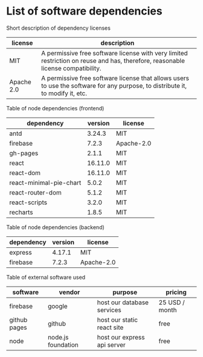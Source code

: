 # List of software dependencies

Short description of dependency licenses

| license    | description                                                                                                                     |
| ---------- | ------------------------------------------------------------------------------------------------------------------------------- |
| MIT        | A permissive free software license with very limited restriction on reuse and has, therefore, reasonable license compatibility. |
| Apache 2.0 | A permissive free software license that allows users to use the software for any purpose, to distribute it, to modify it, etc.  |

Table of node dependencies (frontend)

| dependency              | version | license    |
| ----------------------- | ------- | ---------- |
| antd                    | 3.24.3  | MIT        |
| firebase                | 7.2.3   | Apache-2.0 |
| gh-pages                | 2.1.1   | MIT        |
| react                   | 16.11.0 | MIT        |
| react-dom               | 16.11.0 | MIT        |
| react-minimal-pie-chart | 5.0.2   | MIT        |
| react-router-dom        | 5.1.2   | MIT        |
| react-scripts           | 3.2.0   | MIT        |
| recharts                | 1.8.5   | MIT        |

Table of node dependencies (backend)

| dependency              | version | license    |
| ----------------------- | ------- | ---------- |
| express                 | 4.17.1  | MIT        |
| firebase                | 7.2.3   | Apache-2.0 |

Table of external software used

| software     | vendor | purpose                    | pricing        |
| ------------ | ------ | -------------------------- | -------------- |
| firebase     | google | host our database services | 25 USD / month |
| github pages | github | host our static react site | free           |
| node         | node.js foundation | host our express api server | free |
